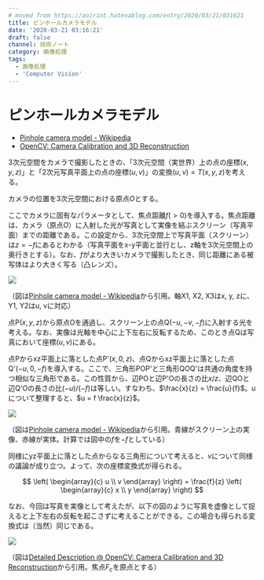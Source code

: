 ```yaml
---
# moved from https://aoirint.hatenablog.com/entry/2020/03/21/031621
title: ピンホールカメラモデル
date: '2020-03-21 03:16:21'
draft: false
channel: 技術ノート
category: 画像処理
tags:
  - 画像処理
  - 'Computer Vision'
---
```

# ピンホールカメラモデル

- [Pinhole camera model - Wikipedia](https://en.wikipedia.org/wiki/Pinhole_camera_model)
- [OpenCV: Camera Calibration and 3D Reconstruction](https://docs.opencv.org/4.2.0/d9/d0c/group__calib3d.html)

3次元空間をカメラで撮影したときの、「3次元空間（実世界）上の点の座標$(x, y, z)$」と「2次元写真平面上の点の座標$(u, v)$」の変換$(u, v) = T(x, y, z)$を考える。

カメラの位置を3次元空間における原点$O$とする。

ここでカメラに固有なパラメータとして、焦点距離$f (> 0)$を導入する。焦点距離は、カメラ（原点$O$）に入射した光が写真として実像を結ぶスクリーン（写真平面）までの距離である。この設定から、3次元空間上で写真平面（スクリーン）は$z = -f$にあるとわかる（写真平面をx-y平面と並行とし、z軸を3次元空間上の奥行きとする）。なお、$f$がより大きいカメラで撮影したとき、同じ距離にある被写体はより大きく写る（凸レンズ）。

![](images/20200321015919.png)

（図は[Pinhole camera model - Wikipedia](https://en.wikipedia.org/wiki/Pinhole_camera_model#The_geometry_and_mathematics_of_the_pinhole_camera)から引用。軸X1, X2, X3はx, y, zに、Y1, Y2はu, vに対応）

点P$(x, y, z)$から原点Oを通過し、スクリーン上の点Q$(-u, -v, -f)$に入射する光を考える。なお、実像は光軸を中心に上下左右に反転するため、このとき点Qは写真において座標$(u, v)$にある。

点Pからxz平面上に落とした点P'$(x, 0, z)$、点Qからxz平面上に落とした点Q'$(-u, 0, -f)$を導入する。ここで、三角形POP'と三角形QOQ'は共通の角度を持つ相似な三角形である。この性質から、辺POと辺P'Oの長さの比$x / z$、辺QOと辺Q'Oの長さの比$(-u) / (-f)$は等しい。すなわち、$\frac{x}{z} = \frac{u}{f}$。$u$について整理すると、$u = f \frac{x}{z}$。

![](images/20200321020107.png)

（図は[Pinhole camera model - Wikipedia](https://en.wikipedia.org/wiki/Pinhole_camera_model#The_geometry_and_mathematics_of_the_pinhole_camera)から引用。青線がスクリーン上の実像、赤線が実体。計算では図中の$f$を$-f$としている）

同様にyz平面上に落とした点からなる三角形について考えると、$v$について同様の議論が成り立つ。よって、次の座標変換式が得られる。

$$
\left( \begin{array}{c} u \\ v \end{array} \right) = \frac{f}{z} \left( \begin{array}{c} x \\ y \end{array} \right)
$$

なお、今回は写真を実像として考えたが、以下の図のように写真を虚像として捉えると上下左右の反転を起こさずに考えることができる。この場合も得られる変換式は（当然）同じである。

![](images/20200321015758.png)

（図は[Detailed Description @ OpenCV: Camera Calibration and 3D Reconstruction](https://docs.opencv.org/4.2.0/d9/d0c/group__calib3d.html#details)から引用。焦点$F_c$を原点とする）
